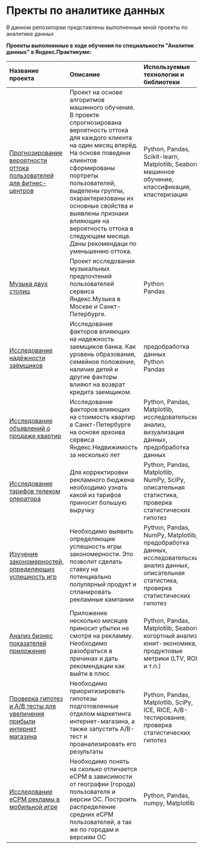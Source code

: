 # Пректы по аналитике данных
В данном репозитории представлены выполненные мной проекты по аналитике данных

<b>Проекты выполненные в ходе обучения по специальности "Аналитик данных" в Яндекс.Практикуме:</b>

|Название проекта| Описание| Используемые технологии и библиотеки | Область деятельности |
|:---------------|:--------------------------------------------------|:------------|:----------|
|[Прогнозирование вероятности оттока пользователей для фитнес-центров](https://github.com/DenisChesnokov/DataAnalyticsProjects/blob/main/fitness_club_customer_churn_prediction/)|Проект на основе алгоритмов машинного обучения. В проекте спрогнозирована вероятность оттока для каждого клиента на один месяц вперёд. На основе поведени клиентов сформированы портреты пользователей, выделены группы, охарактеризованы их основные свойства и выявлены признаки влияющие на вероятность оттока в следующем месяце. Даны рекомендаци по уменьшению оттока.| Python, Pandas, Scikit-learn, Matplotlib, Seaborn, машинное обучение, классификация, кластеризация| Бизнес<br>Оффлайн | 
|[Музыка двух столиц](https://github.com/DenisChesnokov/DataAnalyticsProjects/blob/main/music_of_two_capitals/)|Проект исследования музыкальных предпочтений пользователей сервиса Яндекс.Музыка в Москве и Санкт-Петербурге.|Python<br>Pandas|Интернет-сервисы<br>Стриминговый сервис|
|[Исследование надёжности заёмщиков](https://github.com/DenisChesnokov/DataAnalyticsProjects/blob/main/customer_reliability_research/)|Исследование факторов влияющих на надежность заемщиков банка. Как уровень образования, семейное положение, наличие детей и другие факторы влияют на возврат кредита заемщиком.|предобработка данных<br>Python<br>Pandas|Банковская сфера<br>Кредитование|
|[Исследование объявлений о продаже квартир](https://github.com/DenisChesnokov/DataAnalyticsProjects/blob/main/real_estate_market/)|Исследование факторов влияющих на стоимость квартир в Санкт-Петербурге на основе архоива сервиса Яндекс.Недвижимость за несколько лет|Python, Pandas,<br>Matplotlib,<br>исследовательский анализ,<br>визуализация данных,<br>предобработка данных|Интернет-сервисы<br>Площадки объявлений|
|[Исследование тарифов телеком оператора](https://github.com/DenisChesnokov/DataAnalyticsProjects/tree/main/telecom_tariffs)|Для корректировки рекламного бюджена необходимо узнать какой из тарифов приносит большую выручку|Python, Pandas,<br>Matplotlib,<br>NumPy, SciPy,<br>описательная статистика,<br>проверка статистических гипотез|Телеком|
|[Изучение закономерностей, определяющих успешность игр](https://github.com/DenisChesnokov/DataAnalyticsProjects/tree/main/game_success_research)|Необходимо выявить определяющие успешность игры закономерности. Это позволит сделать ставку на потенциально популярный продукт и спланировать рекламные кампании|Python, Pandas, NumPy, Matplotlib, предобработка данных, исследовательский анализ данных, описательная статистика, проверка статистических гипотез|Gamedev, Интернет-магазины|
|[Анализ бизнес показателей приложения](https://github.com/DenisChesnokov/DataAnalyticsProjects/tree/main/business_metrics_analysis)| Приложение несколько месяцев приносит убытки не смотря на рекламму. Необходимо разобраться в причинах и дать рекомендации как выйти в плюс| Python, Pandas, Matplotlib, Seaborn, когортный анализ, юнит-экономика, продуктовые метрики (LTV, ROI и т.п.)|Интернет-сервисы, Стартапы, Продуктовая аналитика|
|[Проверка гипотез и А/В тесты для увеличения прибыли интернет магазина](https://github.com/DenisChesnokov/DataAnalyticsProjects/tree/main/hypotheses_and_AB_tests)|Необходимо приоритизировать гипотезы подготовленные отделом маркетинга интернет-магазина, а также запустить A/B-тест и проанализировать его результаты|Python, Pandas, Matplotlib, SciPy, ICE, RICE, A/B-тестирование, проверка статистических гипотез|Интернет-магазины, продуктовый аналитик, product analyst|
|[Исследование eCPM рекламы в мобильной игре](https://github.com/DenisChesnokov/DataAnalyticsProjects/tree/main/ads_in_mobile_game)|Необходимо понять на сколько отличается eCPM в зависимости от географии (города) пользователя и версии ОС. Построить распределение средних eCPM пользователей, а так же по городам и версиям ОС|Python, Pandas, numpy, Matplotlib|Gamedev, реклама в мобильных играх|

